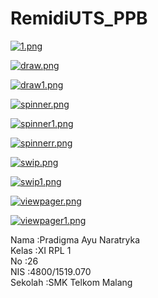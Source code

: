 # RemidiUTS_PPB

[![1.png](https://s17.postimg.org/ejks8mbjj/image.png)](https://postimg.org/image/crrtdps6j/)

[![draw.png](https://s15.postimg.org/54l6bse2j/draw.png)](https://postimg.org/image/jnsbd777b/)

[![draw1.png](https://s1.postimg.org/jvpirx9nz/draw1.png)](https://postimg.org/image/e7j8115bf/)

[![spinner.png](https://s22.postimg.org/v90tuw19t/spinner.png)](https://postimg.org/image/diz59unot/)

[![spinner1.png](https://s1.postimg.org/47av0auz3/spinner1.png)](https://postimg.org/image/z1i3y10ln/)

[![spinnerr.png](https://s15.postimg.org/6lo5mn617/spinnerr.png)](https://postimg.org/image/vexpnap1j/)

[![swip.png](https://s2.postimg.org/6l6sol92x/swip.png)](https://postimg.org/image/cyvvrudyt/)

[![swip1.png](https://s15.postimg.org/xvzlgloq3/swip1.png)](https://postimg.org/image/3rb4v8jmv/)

[![viewpager.png](https://s3.postimg.org/8qwadbes3/viewpager.png)](https://postimg.org/image/5wt4zvclr/)

[![viewpager1.png](https://s7.postimg.org/mrw6inswr/viewpager1.png)](https://postimg.org/image/iviumo7x3/)

Nama    :Pradigma Ayu Naratryka</br>
Kelas   :XI RPL 1</br>
No      :26</br>
NIS     :4800/1519.070</br>
Sekolah :SMK Telkom Malang</br>
